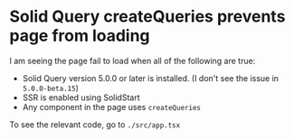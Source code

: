 # Solid Query createQueries prevents page from loading

I am seeing the page fail to load when all of the following are true:

- Solid Query version 5.0.0 or later is installed. (I don't see the issue in `5.0.0-beta.15`)
- SSR is enabled using SolidStart
- Any component in the page uses `createQueries`

To see the relevant code, go to `./src/app.tsx`
